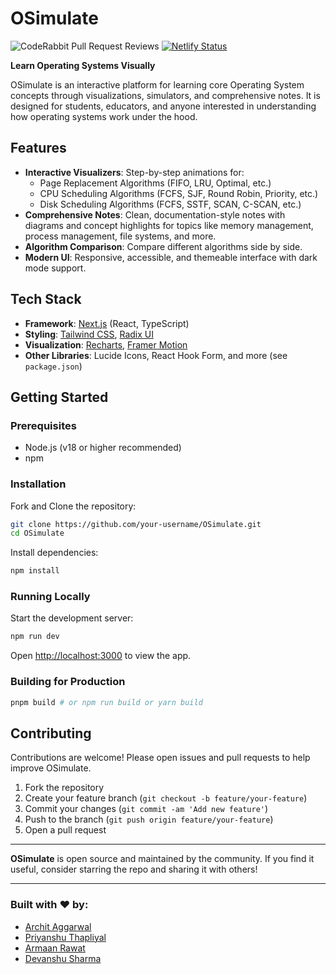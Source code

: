 # OSimulate
![CodeRabbit Pull Request Reviews](https://img.shields.io/coderabbit/prs/github/OSimulate/OSimulate?utm_source=oss&utm_medium=github&utm_campaign=OSimulate%2FOSimulate&labelColor=171717&color=FF570A&link=https%3A%2F%2Fcoderabbit.ai&label=CodeRabbit+Reviews)
[![Netlify Status](https://api.netlify.com/api/v1/badges/85915b75-a977-4f0d-88ad-f346d86a01cd/deploy-status)](https://app.netlify.com/projects/osimulate/deploys)

**Learn Operating Systems Visually**

OSimulate is an interactive platform for learning core Operating System concepts through visualizations, simulators, and comprehensive notes. It is designed for students, educators, and anyone interested in understanding how operating systems work under the hood.

## Features

- **Interactive Visualizers**: Step-by-step animations for:
  - Page Replacement Algorithms (FIFO, LRU, Optimal, etc.)
  - CPU Scheduling Algorithms (FCFS, SJF, Round Robin, Priority, etc.)
  - Disk Scheduling Algorithms (FCFS, SSTF, SCAN, C-SCAN, etc.)
- **Comprehensive Notes**: Clean, documentation-style notes with diagrams and concept highlights for topics like memory management, process management, file systems, and more.
- **Algorithm Comparison**: Compare different algorithms side by side.
- **Modern UI**: Responsive, accessible, and themeable interface with dark mode support.

## Tech Stack

- **Framework**: [Next.js](https://nextjs.org/) (React, TypeScript)
- **Styling**: [Tailwind CSS](https://tailwindcss.com/), [Radix UI](https://www.radix-ui.com/)
- **Visualization**: [Recharts](https://recharts.org/), [Framer Motion](https://www.framer.com/motion/)
- **Other Libraries**: Lucide Icons, React Hook Form, and more (see `package.json`)

## Getting Started

### Prerequisites
- Node.js (v18 or higher recommended)
- npm

### Installation
Fork and Clone the repository:
```bash
git clone https://github.com/your-username/OSimulate.git
cd OSimulate
```

Install dependencies:
```bash
npm install 
```

### Running Locally

Start the development server:
```bash
npm run dev 
```

Open [http://localhost:3000](http://localhost:3000) to view the app.

### Building for Production
```bash
pnpm build # or npm run build or yarn build
```

## Contributing

Contributions are welcome! Please open issues and pull requests to help improve OSimulate.

1. Fork the repository
2. Create your feature branch (`git checkout -b feature/your-feature`)
3. Commit your changes (`git commit -am 'Add new feature'`)
4. Push to the branch (`git push origin feature/your-feature`)
5. Open a pull request

---

**OSimulate** is open source and maintained by the community. If you find it useful, consider starring the repo and sharing it with others!

---

### Built with ❤️ by:

- [Archit Aggarwal](https://github.com/ArchitAgarwal04)
- [Priyanshu Thapliyal](https://github.com/priyanshuthapliyal2005)
- [Armaan Rawat](https://github.com/ArmaanRawat)
- [Devanshu Sharma](https://github.com/devanshusharma2005/) 
